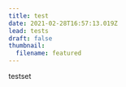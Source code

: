 ```yaml
---
title: test
date: 2021-02-28T16:57:13.019Z
lead: tests
draft: false
thumbnail:
  filename: featured
---
```

testset